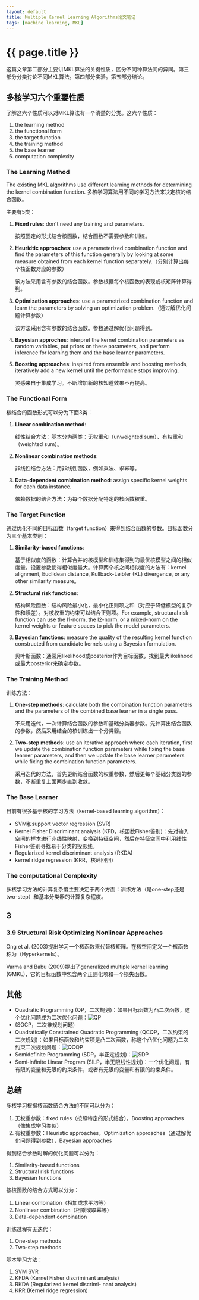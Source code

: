 ```yaml
---
layout: default
title: Multiple Kernel Learning Algorithms论文笔记
tags: [machine learning, MKL]
---
```


# {{ page.title }}



这篇文章第二部分主要讲MKL算法的关键性质，区分不同种算法间的异同。第三部分分类讨论不同MKL算法。第四部分实验。第五部分结论。

## 多核学习六个重要性质

了解这六个性质可以对MKL算法有一个清楚的分类。这六个性质：

1. the learning method
2. the functional form
3. the target function
4. the training method
5. the base learner
6. computation complexity

### The Learning Method

The existing MKL algorithms use different learning methods for determining the kernel combination function. 多核学习算法用不同的学习方法来决定核的结合函数。

主要有5类：

1. **Fixed rules**: don't need any training and parameters. 

	按照固定的形式结合核函数，结合函数不需要参数和训练。
	
2. **Heuridtic approaches**: use a parameterized combination function and find the parameters of this function generally by looking at some measure obtained from each kernel function separately.（分别计算出每个核函数对应的参数）

	该方法采用含有参数的结合函数。参数根据每个核函数的表现或核矩阵计算得到。

3. **Optimization approaches**: use a parametrized combination function and learn the parameters by solving an optimization problem.（通过解优化问题计算参数）

	该方法采用含有参数的结合函数。参数通过解优化问题得到。
	
	<!--这个优化问题可以是similarity measures或structural risk minimization approaches。-->

4. **Bayesian approches**: interpret the kernel combination parameters as random variables, put priors on these parameters, and perform inference for learning them and the base learner parameters.

	
5. **Boosting approaches**: inspired from ensemble and boosting methods, iteratively add a new kernel until the performance stops improving.

	灵感来自于集成学习。不断增加新的核知道效果不再提高。

### The Functional Form

核结合的函数形式可以分为下面3类：

1. **Linear combination method**: 

	线性结合方法：基本分为两类：无权重和（unweighted sum）、有权重和（weighted sum）。
	

2. **Nonlinear combination methods**: 

	非线性结合方法：用非线性函数，例如乘法、求幂等。

3. **Data-dependent combination method**: assign specific kernel weights for each data instance. 

	依赖数据的结合方法：为每个数据分配特定的核函数权重。

### The Target Function

通过优化不同的目标函数（target function）来得到结合函数的参数。目标函数分为三个基本类别：

1. **Similarity-based functions**: 

	基于相似度的函数：计算合并的核模型和训练集得到的最优核模型之间的相似度量，设置参数使得相似度最大。计算两个核之间相似度的方法有：kernel alignment, Euclidean distance, Kullback-Leibler (KL) divergence, or any other similarity measure。
<!--calculate a similarity metric between the combined kernel matrix and an optimum kernel matrix calculated from the training data and select the combination function parameters that maximize the similarity. -->
2. **Structural risk functions**: 

	结构风险函数：结构风险最小化，最小化正则项之和（对应于降低模型的复杂性和误差）。对核权重的约束可以结合正则项。For example, structural risk function can use the l1-norm, the l2-norm, or a mixed-norm on the kernel weights or feature spaces to pick the model parameters.


3. **Bayesian functions**: measure the quality of the resulting kernel function constructed from candidate kernels using a Bayesian formulation.

	贝叶斯函数：通常用likelihood或posterior作为目标函数，找到最大likelihood或最大posterior来确定参数。

### The Training Method

训练方法：

1. **One-step methods**: calculate both the combination function parameters and the parameters of the combined base learner in a single pass.

	不采用迭代，一次计算结合函数的参数和基础分类器参数。先计算出结合函数的参数，然后采用结合的核训练出一个分类器。

2. **Two-step methods**: use an iterative approach where each iteration, first we update the combination function parameters while fixing the base learner parameters, and then we update the base learner parameters while fixing the combination function parameters.

	采用迭代的方法，首先更新结合函数的权重参数，然后更每个基础分类器的参数，不断重复上面两步直到收敛。

### The Base Learner

目前有很多基于核的学习方法（kernel-based learning algorithm）：

- SVM和support vector regression (SVR)
- Kernel Fisher Discriminant analysis (KFD，核函数Fisher鉴别)：先对输入空间的样本进行非线性映射，变换到特征空间，然后在特征空间中利用线性Fisher鉴别寻找易于分类的投影线。
- Regularized kernel discriminant analysis (RKDA)
- kernel ridge regression (KRR，核岭回归) 

### The computational Complexity

多核学习方法的计算复杂度主要决定于两个方面：训练方法（是one-step还是two-step）和基本分类器的计算复杂程度。

## 3

### 3.9 Structural Risk Optimizing Nonlinear Approaches

Ong et al. (2003)提出学习一个核函数来代替核矩阵。在核空间定义一个核函数称为（Hyperkernels）。

Varma and Babu (2009)提出了generalized multiple kernel learning (GMKL)，它的目标函数中包含两个正则化项和一个损失函数。

<!--## 多核学习算法分类讨论

根据多核学习的性质，将现有的多核学习方法分为12类。

### Fixed Rules

在Pavlidis et al. (2001)的文章中，计算每一组数据的核，然后将它们加起来（无权重）。

Ben-Hur and Noble (2005)结合pairwise kernels，无权重相加。

### Heuristic Approaches


# Experiment

数据集：four dataset
核函数：linear kernel, gaussian kernel

## Compared algorithms

RBMKL
ABMKL
CABMKL
MKL
SimpleMKL
GMKL
GLMKL
NLMKL
LMKL
-->

## 其他

- Quadratic Programming (QP，二次规划)：如果目标函数为凸二次函数，这个优化问题成为二次优化问题：![QP](file:///Users/wangruchen/work/learningMaterials/MachineLearning/MultipleKernelLearning/figure/QP.png)
- (SOCP，二次锥规划问题)
- Quadratically Constrained Quadratic Programming (QCQP，二次约束的二次规划)：如果目标函数和约束项是凸二次函数，称这个凸优化问题为二次约束二次规划问题：![QCQP](file:///Users/wangruchen/work/learningMaterials/MachineLearning/MultipleKernelLearning/figure/QCQP.png)
- Semidefinite Programming (SDP，半正定规划)：![SDP](file:///Users/wangruchen/work/learningMaterials/MachineLearning/MultipleKernelLearning/figure/SDP.png)
- Semi-infinite Linear Program (SILP，半无限线性规划)：一个优化问题，有有限的变量和无限的约束条件，或者有无限的变量和有限的约束条件。



## 总结

多核学习根据核函数结合方法的不同可以分为：

1. 无权重参数：fixed rules（按照特定的形式结合），Boosting approaches（像集成学习类似）
2. 有权重参数：Heuristic approaches，Optimization approaches（通过解优化问题得到参数），Bayesian approaches

得到结合参数时解的优化问题可以分为：

1. Similarity-based functions
2. Structural risk functions
3. Bayesian functions

按核函数的结合方式可以分为：

1. Linear combination（相加或求平均等）
2. Nonlinear combination（相乘或取幂等）
3. Data-dependent combination

训练过程有无迭代：

1. One-step methods
2. Two-step methods

基本学习方法：

1. SVM SVR
2. KFDA (Kernel Fisher discriminant analysis)
3. RKDA (Regularized kernel discrimi- nant analysis)
4. KRR (Kernel ridge regression)

